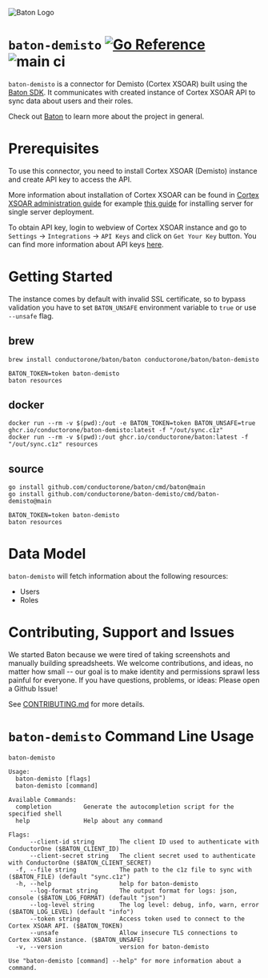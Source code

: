 ![Baton Logo](./docs/images/baton-logo.png)

# `baton-demisto` [![Go Reference](https://pkg.go.dev/badge/github.com/conductorone/baton-demisto.svg)](https://pkg.go.dev/github.com/conductorone/baton-demisto) ![main ci](https://github.com/conductorone/baton-demisto/actions/workflows/main.yaml/badge.svg)

`baton-demisto` is a connector for Demisto (Cortex XSOAR) built using the [Baton SDK](https://github.com/conductorone/baton-sdk). It communicates with created instance of Cortex XSOAR API to sync data about users and their roles.

Check out [Baton](https://github.com/conductorone/baton) to learn more about the project in general.

# Prerequisites

To use this connector, you need to install Cortex XSOAR (Demisto) instance and create API key to access the API.

More information about installation of Cortex XSOAR can be found in [Cortex XSOAR administration guide](https://docs-cortex.paloaltonetworks.com/r/Cortex-XSOAR/6.6/Cortex-XSOAR-Administrator-Guide) for example [this guide](https://docs-cortex.paloaltonetworks.com/r/Cortex-XSOAR/6.6/Cortex-XSOAR-Administrator-Guide/Install-a-Server-for-a-Single-Server-Deployment) for installing server for single server deployment.

To obtain API key, login to webview of Cortex XSOAR instance and go to `Settings` -> `Integrations` -> `API Keys` and click on `Get Your Key` button. You can find more information about API keys [here](https://docs-cortex.paloaltonetworks.com/r/Cortex-XSOAR/6.6/Cortex-XSOAR-Administrator-Guide/API-Keys).

# Getting Started

The instance comes by default with invalid SSL certificate, so to bypass validation you have to set `BATON_UNSAFE` environment variable to `true` or use `--unsafe` flag.

## brew

```
brew install conductorone/baton/baton conductorone/baton/baton-demisto

BATON_TOKEN=token baton-demisto
baton resources
```

## docker

```
docker run --rm -v $(pwd):/out -e BATON_TOKEN=token BATON_UNSAFE=true ghcr.io/conductorone/baton-demisto:latest -f "/out/sync.c1z"
docker run --rm -v $(pwd):/out ghcr.io/conductorone/baton:latest -f "/out/sync.c1z" resources
```

## source

```
go install github.com/conductorone/baton/cmd/baton@main
go install github.com/conductorone/baton-demisto/cmd/baton-demisto@main

BATON_TOKEN=token baton-demisto
baton resources
```

# Data Model

`baton-demisto` will fetch information about the following resources:

- Users
- Roles

# Contributing, Support and Issues

We started Baton because we were tired of taking screenshots and manually building spreadsheets. We welcome contributions, and ideas, no matter how small -- our goal is to make identity and permissions sprawl less painful for everyone. If you have questions, problems, or ideas: Please open a Github Issue!

See [CONTRIBUTING.md](https://github.com/ConductorOne/baton/blob/main/CONTRIBUTING.md) for more details.

# `baton-demisto` Command Line Usage

```
baton-demisto

Usage:
  baton-demisto [flags]
  baton-demisto [command]

Available Commands:
  completion         Generate the autocompletion script for the specified shell
  help               Help about any command

Flags:
      --client-id string       The client ID used to authenticate with ConductorOne ($BATON_CLIENT_ID)
      --client-secret string   The client secret used to authenticate with ConductorOne ($BATON_CLIENT_SECRET)
  -f, --file string            The path to the c1z file to sync with ($BATON_FILE) (default "sync.c1z")
  -h, --help                   help for baton-demisto
      --log-format string      The output format for logs: json, console ($BATON_LOG_FORMAT) (default "json")
      --log-level string       The log level: debug, info, warn, error ($BATON_LOG_LEVEL) (default "info")
      --token string           Access token used to connect to the Cortex XSOAR API. ($BATON_TOKEN)
      --unsafe                 Allow insecure TLS connections to Cortex XSOAR instance. ($BATON_UNSAFE)
  -v, --version                version for baton-demisto

Use "baton-demisto [command] --help" for more information about a command.
```

